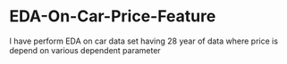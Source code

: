 # EDA-On-Car-Price-Feature
I have perform EDA on car data  set having 28 year of data where price is depend on various dependent parameter
